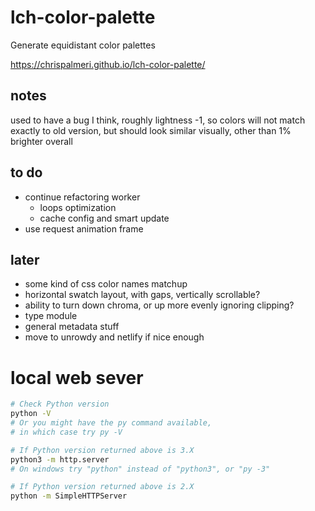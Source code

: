 # lch-color-palette

Generate equidistant color palettes

https://chrispalmeri.github.io/lch-color-palette/

## notes

used to have a bug I think, roughly lightness -1, so colors will not match exactly
to old version, but should look similar visually, other than 1% brighter overall

## to do

  * continue refactoring worker
    * loops optimization
    * cache config and smart update
  * use request animation frame

## later

  * some kind of css color names matchup
  * horizontal swatch layout, with gaps, vertically scrollable?
  * ability to turn down chroma, or up more evenly ignoring clipping?
  * type module
  * general metadata stuff
  * move to unrowdy and netlify if nice enough

# local web sever

```bash
# Check Python version
python -V
# Or you might have the py command available,
# in which case try py -V

# If Python version returned above is 3.X
python3 -m http.server
# On windows try "python" instead of "python3", or "py -3"

# If Python version returned above is 2.X
python -m SimpleHTTPServer
```
